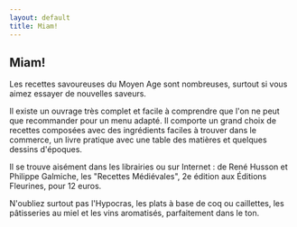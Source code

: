 ```yaml
---
layout: default
title: Miam!
---
```


## Miam!

Les recettes savoureuses du Moyen Age sont nombreuses, surtout si vous aimez essayer de nouvelles saveurs.

Il existe un ouvrage très complet et facile à comprendre que l'on ne peut que recommander pour un menu adapté. Il comporte un grand choix de recettes composées avec des ingrédients faciles à trouver dans le commerce, un livre pratique avec une table des matières et quelques dessins d'époques.

Il se trouve aisément dans les librairies ou sur Internet : de René Husson et Philippe Galmiche, les "Recettes Médiévales", 2e édition aux Éditions Fleurines, pour 12 euros.

N'oubliez surtout pas l'Hypocras, les plats à base de coq ou caillettes, les pâtisseries au miel et les vins aromatisés, parfaitement dans le ton.